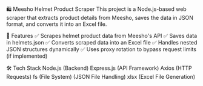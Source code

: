 🛍️ Meesho Helmet Product Scraper
This project is a Node.js-based web scraper that extracts product details from Meesho, saves the data in JSON format, and converts it into an Excel file.

🚀 Features
✅ Scrapes helmet product data from Meesho's API
✅ Saves data in helmets.json
✅ Converts scraped data into an Excel file
✅ Handles nested JSON structures dynamically
✅ Uses proxy rotation to bypass request limits (if implemented)

🛠️ Tech Stack
Node.js (Backend)
Express.js (API Framework)
Axios (HTTP Requests)
fs (File System) (JSON File Handling)
xlsx (Excel File Generation)
